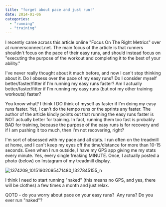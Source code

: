 ```yaml
---
title: "forget about pace and just run!"
date: 2014-01-06
categories: 
  - "running"
  - "training"
---
```


I recently came across this article online "Focus On The Right Metrics" over at runnersconnect.net. The main focus of the article is that runners shouldn't focus on the pace of their easy runs, and should instead focus on "executing the purpose of the workout and completing it to the best of your ability."

I've never really thought about it much before, and now I can't stop thinking about it. Do I obsess over the pace of my easy runs? Do I consider myself better/faster/fitter if I'm running my easy runs faster? Am I actually better/faster/fitter if I'm running my easy runs (but not my other training workouts) faster?

You know what? I think I DO think of myself as faster if I'm doing my easy runs faster. Yet, I can't do the tempo runs or the sprints any faster. The author of the article kindly points out that running the easy runs faster is NOT actually better for training. In fact, running them too fast is probably BAD for training, because the purpose of the easy runs is for recovery and if I am pushing it too much, then I'm not recovering, right?

I'm sort of obsessed with my pace and all stats. I run often on the treadmill at home, and I can't keep my eyes off the time/distance for more than 10-15 seconds. Even when I run outside, I have my GPS app giving me my stats every minute. Yes, every single freaking MINUTE. Once, I actually posted a photo (below) on Instagram of my treadmill display.

![1374209_10151902095471480_1327845155_n](images/1374209_10151902095471480_1327845155_n.jpg)

I think I need to start running "naked" (this means no GPS, and yes, there will be clothes) a few times a month and just relax.

QOTD - do you worry about pace on your easy runs?  Any runs? Do you ever run "naked"?
